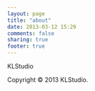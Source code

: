 ```yaml
---
layout: page
title: "about"
date: 2013-03-12 15:29
comments: false
sharing: true
footer: true
---
```

KLStudio 

Copyright © 2013 KLStudio.
